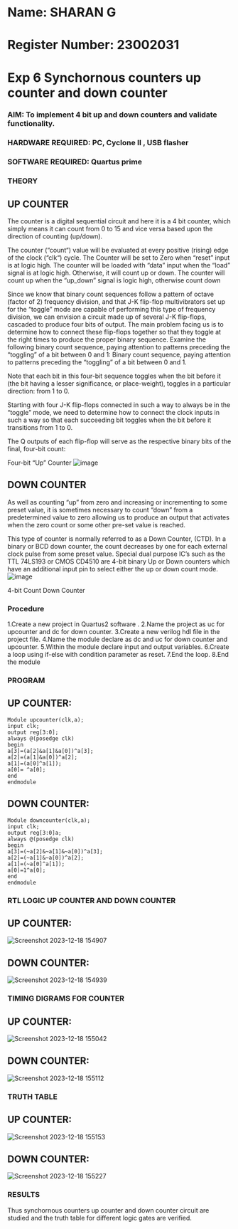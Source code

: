 # Name: SHARAN G
# Register Number: 23002031
# Exp 6 Synchornous counters  up counter and down counter 
### AIM: To implement 4 bit up and down counters and validate  functionality.
### HARDWARE REQUIRED:   PC, Cyclone II , USB flasher
### SOFTWARE REQUIRED:   Quartus prime
### THEORY 

## UP COUNTER 
The counter is a digital sequential circuit and here it is a 4 bit counter, which simply means it can count from 0 to 15 and vice versa based upon the direction of counting (up/down). 

The counter (“count“) value will be evaluated at every positive (rising) edge of the clock (“clk“) cycle.
The Counter will be set to Zero when “reset” input is at logic high.
The counter will be loaded with “data” input when the “load” signal is at logic high. Otherwise, it will count up or down.
The counter will count up when the “up_down” signal is logic high, otherwise count down

Since we know that binary count sequences follow a pattern of octave (factor of 2) frequency division, and that J-K flip-flop multivibrators set up for the “toggle” mode are capable of performing this type of frequency division, we can envision a circuit made up of several J-K flip-flops, cascaded to produce four bits of output.
The main problem facing us is to determine how to connect these flip-flops together so that they toggle at the right times to produce the proper binary sequence.
Examine the following binary count sequence, paying attention to patterns preceding the “toggling” of a bit between 0 and 1:
Binary count sequence, paying attention to patterns preceding the “toggling” of a bit between 0 and 1.

Note that each bit in this four-bit sequence toggles when the bit before it (the bit having a lesser significance, or place-weight), toggles in a particular direction: from 1 to 0.



 
 

Starting with four J-K flip-flops connected in such a way to always be in the “toggle” mode, we need to determine how to connect the clock inputs in such a way so that each succeeding bit toggles when the bit before it transitions from 1 to 0.

The Q outputs of each flip-flop will serve as the respective binary bits of the final, four-bit count:

 
 

Four-bit “Up” Counter
![image](https://user-images.githubusercontent.com/36288975/169644758-b2f4339d-9532-40c5-af40-8f4f8c942e2c.png)



## DOWN COUNTER 

As well as counting “up” from zero and increasing or incrementing to some preset value, it is sometimes necessary to count “down” from a predetermined value to zero allowing us to produce an output that activates when the zero count or some other pre-set value is reached.

This type of counter is normally referred to as a Down Counter, (CTD). In a binary or BCD down counter, the count decreases by one for each external clock pulse from some preset value. Special dual purpose IC’s such as the TTL 74LS193 or CMOS CD4510 are 4-bit binary Up or Down counters which have an additional input pin to select either the up or down count mode.
![image](https://user-images.githubusercontent.com/36288975/169644844-1a14e123-7228-4ed8-81a9-eb937dff4ac8.png)


4-bit Count Down Counter
### Procedure
1.Create a new project in Quartus2 software .
2.Name the project as uc for upcounter and dc for down counter.
3.Create a new verilog hdl file in the project file.
4.Name the module declare as dc and uc for down counter and upcounter.
5.Within the module declare input and output variables.
6.Create a loop using if-else with condition parameter as reset.
7.End the loop.
8.End the module

### PROGRAM 

## UP COUNTER:
```
Module upcounter(clk,a);
input clk;
output reg[3:0];
always @(posedge clk)
begin
a[3]=(a[2]&a[1]&a[0])^a[3];
a[2]=(a[1]&a[0])^a[2];
a[1]=(a[0]^a[1]);
a[0]= ^a[0];
end
endmodule
```
## DOWN COUNTER:
```
Module downcounter(clk,a);
input clk;
output reg[3:0]a;
always @(posedge clk)
begin
a[3]=(~a[2]&~a[1]&~a[0])^a[3];
a[2]=(~a[1]&~a[0])^a[2];
a[1]=(~a[0]^a[1]);
a[0]=1^a[0];
end
endmodule
```

### RTL LOGIC UP COUNTER AND DOWN COUNTER  
## UP COUNTER:
![Screenshot 2023-12-18 154907](https://github.com/2005Mukesh/Exp-7-Synchornous-counters-/assets/138849308/ebe41339-2024-4c68-b298-0662a96f314b)

## DOWN COUNTER:
![Screenshot 2023-12-18 154939](https://github.com/2005Mukesh/Exp-7-Synchornous-counters-/assets/138849308/e3baace9-535a-4290-b20e-fb79578f4f3d)

### TIMING DIGRAMS FOR COUNTER  
## UP COUNTER:
![Screenshot 2023-12-18 155042](https://github.com/2005Mukesh/Exp-7-Synchornous-counters-/assets/138849308/cd6e5859-9fd4-46ed-9826-37e235c8dced)

## DOWN COUNTER:
![Screenshot 2023-12-18 155112](https://github.com/2005Mukesh/Exp-7-Synchornous-counters-/assets/138849308/d18a7c81-94e8-4bdf-998a-18752b3e162e)
 
### TRUTH TABLE 

## UP COUNTER:
![Screenshot 2023-12-18 155153](https://github.com/2005Mukesh/Exp-7-Synchornous-counters-/assets/138849308/64509e6f-c8ed-4122-a383-1a79c63302ca)

## DOWN COUNTER:
![Screenshot 2023-12-18 155227](https://github.com/2005Mukesh/Exp-7-Synchornous-counters-/assets/138849308/835858db-efeb-40c8-98d5-889a3cf28827)

### RESULTS 
Thus synchornous counters up counter and down counter circuit are studied and the truth table for different logic gates are verified.
